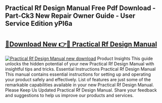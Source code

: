 ## Practical Rf Design Manual Free Pdf Download - Part-Ck3 New Repair Owner Guide - User Service Edition yPI6a

# <h2><a href="http://bc57310.oget.top/?id=Practical+Rf+Design+Manual">🔗Download New 👉🔴 Practical Rf Design Manual</a></h2>

[![Practical Rf Design Manual new download](https://i.imgur.com/5g1atiW.png)](http://bc57310.oget.top/?id=Practical+Rf+Design+Manual)
Product Insights This guide unlocks the hidden potential of your new Practical Rf Design Manual with insightful tips and tricks. Essential Instructions Practical Rf Design Manual This manual contains essential instructions for setting up and operating your product safely and effectively. List of features are just some of the remarkable capabilities available in your new Practical Rf Design Manual. Please Keep Us Updated Practical Rf Design Manual. Share your feedback and suggestions to help us improve our products and services.

